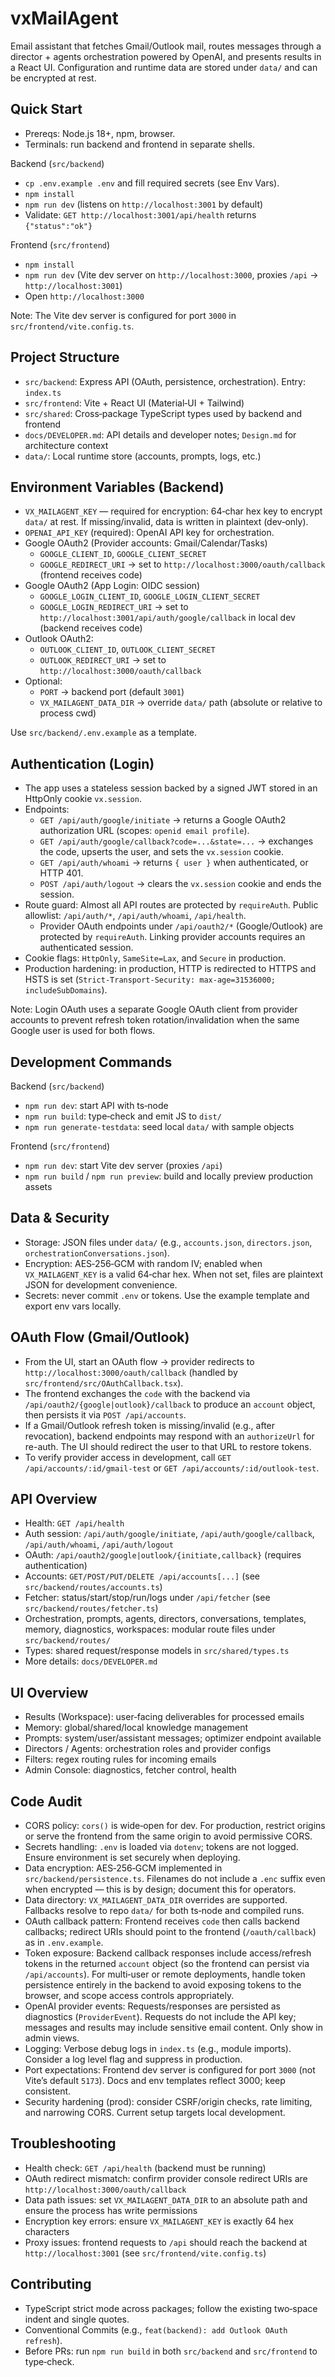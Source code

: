 # vxMailAgent

Email assistant that fetches Gmail/Outlook mail, routes messages through a director + agents orchestration powered by OpenAI, and presents results in a React UI. Configuration and runtime data are stored under `data/` and can be encrypted at rest.

## Quick Start

- Prereqs: Node.js 18+, npm, browser.
- Terminals: run backend and frontend in separate shells.

Backend (`src/backend`)
- `cp .env.example .env` and fill required secrets (see Env Vars).
- `npm install`
- `npm run dev` (listens on `http://localhost:3001` by default)
- Validate: `GET http://localhost:3001/api/health` returns `{"status":"ok"}`

Frontend (`src/frontend`)
- `npm install`
- `npm run dev` (Vite dev server on `http://localhost:3000`, proxies `/api` → `http://localhost:3001`)
- Open `http://localhost:3000`

Note: The Vite dev server is configured for port `3000` in `src/frontend/vite.config.ts`.

## Project Structure

- `src/backend`: Express API (OAuth, persistence, orchestration). Entry: `index.ts`
- `src/frontend`: Vite + React UI (Material‑UI + Tailwind)
- `src/shared`: Cross‑package TypeScript types used by backend and frontend
- `docs/DEVELOPER.md`: API details and developer notes; `Design.md` for architecture context
- `data/`: Local runtime store (accounts, prompts, logs, etc.)

## Environment Variables (Backend)

- `VX_MAILAGENT_KEY` — required for encryption: 64‑char hex key to encrypt `data/` at rest. If missing/invalid, data is written in plaintext (dev‑only).
- `OPENAI_API_KEY` (required): OpenAI API key for orchestration.
- Google OAuth2 (Provider accounts: Gmail/Calendar/Tasks)
  - `GOOGLE_CLIENT_ID`, `GOOGLE_CLIENT_SECRET`
  - `GOOGLE_REDIRECT_URI` → set to `http://localhost:3000/oauth/callback` (frontend receives code)
- Google OAuth2 (App Login: OIDC session)
  - `GOOGLE_LOGIN_CLIENT_ID`, `GOOGLE_LOGIN_CLIENT_SECRET`
  - `GOOGLE_LOGIN_REDIRECT_URI` → set to `http://localhost:3001/api/auth/google/callback` in local dev (backend receives code)
- Outlook OAuth2:
  - `OUTLOOK_CLIENT_ID`, `OUTLOOK_CLIENT_SECRET`
  - `OUTLOOK_REDIRECT_URI` → set to `http://localhost:3000/oauth/callback`
- Optional:
  - `PORT` → backend port (default `3001`)
  - `VX_MAILAGENT_DATA_DIR` → override `data/` path (absolute or relative to process cwd)

Use `src/backend/.env.example` as a template.

## Authentication (Login)

- The app uses a stateless session backed by a signed JWT stored in an HttpOnly cookie `vx.session`.
- Endpoints:
  - `GET /api/auth/google/initiate` → returns a Google OAuth2 authorization URL (scopes: `openid email profile`).
  - `GET /api/auth/google/callback?code=...&state=...` → exchanges the code, upserts the user, and sets the `vx.session` cookie.
  - `GET /api/auth/whoami` → returns `{ user }` when authenticated, or HTTP 401.
  - `POST /api/auth/logout` → clears the `vx.session` cookie and ends the session.
- Route guard: Almost all API routes are protected by `requireAuth`. Public allowlist: `/api/auth/*`, `/api/auth/whoami`, `/api/health`.
  - Provider OAuth endpoints under `/api/oauth2/*` (Google/Outlook) are protected by `requireAuth`. Linking provider accounts requires an authenticated session.
- Cookie flags: `HttpOnly`, `SameSite=Lax`, and `Secure` in production.
- Production hardening: in production, HTTP is redirected to HTTPS and HSTS is set (`Strict-Transport-Security: max-age=31536000; includeSubDomains`).
  
Note: Login OAuth uses a separate Google OAuth client from provider accounts to prevent refresh token rotation/invalidation when the same Google user is used for both flows.

## Development Commands

Backend (`src/backend`)
- `npm run dev`: start API with ts‑node
- `npm run build`: type‑check and emit JS to `dist/`
- `npm run generate-testdata`: seed local `data/` with sample objects

Frontend (`src/frontend`)
- `npm run dev`: start Vite dev server (proxies `/api`)
- `npm run build` / `npm run preview`: build and locally preview production assets

## Data & Security

- Storage: JSON files under `data/` (e.g., `accounts.json`, `directors.json`, `orchestrationConversations.json`).
- Encryption: AES‑256‑GCM with random IV; enabled when `VX_MAILAGENT_KEY` is a valid 64‑char hex. When not set, files are plaintext JSON for development convenience.
- Secrets: never commit `.env` or tokens. Use the example template and export env vars locally.

## OAuth Flow (Gmail/Outlook)

- From the UI, start an OAuth flow → provider redirects to `http://localhost:3000/oauth/callback` (handled by `src/frontend/src/OAuthCallback.tsx`).
- The frontend exchanges the `code` with the backend via `/api/oauth2/{google|outlook}/callback` to produce an `account` object, then persists it via `POST /api/accounts`.
- If a Gmail/Outlook refresh token is missing/invalid (e.g., after revocation), backend endpoints may respond with an `authorizeUrl` for re-auth. The UI should redirect the user to that URL to restore tokens.
- To verify provider access in development, call `GET /api/accounts/:id/gmail-test` or `GET /api/accounts/:id/outlook-test`.

## API Overview

- Health: `GET /api/health`
- Auth session: `/api/auth/google/initiate`, `/api/auth/google/callback`, `/api/auth/whoami`, `/api/auth/logout`
- OAuth: `/api/oauth2/google|outlook/{initiate,callback}` (requires authentication)
- Accounts: `GET/POST/PUT/DELETE /api/accounts[...]` (see `src/backend/routes/accounts.ts`)
- Fetcher: status/start/stop/run/logs under `/api/fetcher` (see `src/backend/routes/fetcher.ts`)
- Orchestration, prompts, agents, directors, conversations, templates, memory, diagnostics, workspaces: modular route files under `src/backend/routes/`
- Types: shared request/response models in `src/shared/types.ts`
- More details: `docs/DEVELOPER.md`

## UI Overview

- Results (Workspace): user‑facing deliverables for processed emails
- Memory: global/shared/local knowledge management
- Prompts: system/user/assistant messages; optimizer endpoint available
- Directors / Agents: orchestration roles and provider configs
- Filters: regex routing rules for incoming emails
- Admin Console: diagnostics, fetcher control, health

## Code Audit

- CORS policy: `cors()` is wide‑open for dev. For production, restrict origins or serve the frontend from the same origin to avoid permissive CORS.
- Secrets handling: `.env` is loaded via `dotenv`; tokens are not logged. Ensure environment is set securely when deploying.
- Data encryption: AES‑256‑GCM implemented in `src/backend/persistence.ts`. Filenames do not include a `.enc` suffix even when encrypted — this is by design; document this for operators.
- Data directory: `VX_MAILAGENT_DATA_DIR` overrides are supported. Fallbacks resolve to repo `data/` for both ts‑node and compiled runs.
- OAuth callback pattern: Frontend receives `code` then calls backend callbacks; redirect URIs should point to the frontend (`/oauth/callback`) as in `.env.example`.
- Token exposure: Backend callback responses include access/refresh tokens in the returned `account` object (so the frontend can persist via `/api/accounts`). For multi‑user or remote deployments, handle token persistence entirely in the backend to avoid exposing tokens to the browser, and scope access controls appropriately.
- OpenAI provider events: Requests/responses are persisted as diagnostics (`ProviderEvent`). Requests do not include the API key; messages and results may include sensitive email content. Only show in admin views.
- Logging: Verbose debug logs in `index.ts` (e.g., module imports). Consider a log level flag and suppress in production.
- Port expectations: Frontend dev server is configured for port `3000` (not Vite’s default `5173`). Docs and env templates reflect 3000; keep consistent.
- Security hardening (prod): consider CSRF/origin checks, rate limiting, and narrowing CORS. Current setup targets local development.

## Troubleshooting

- Health check: `GET /api/health` (backend must be running)
- OAuth redirect mismatch: confirm provider console redirect URIs are `http://localhost:3000/oauth/callback`
- Data path issues: set `VX_MAILAGENT_DATA_DIR` to an absolute path and ensure the process has write permissions
- Encryption key errors: ensure `VX_MAILAGENT_KEY` is exactly 64 hex characters
- Proxy issues: frontend requests to `/api` should reach the backend at `http://localhost:3001` (see `src/frontend/vite.config.ts`)

## Contributing

- TypeScript strict mode across packages; follow the existing two‑space indent and single quotes.
- Conventional Commits (e.g., `feat(backend): add Outlook OAuth refresh`).
- Before PRs: run `npm run build` in both `src/backend` and `src/frontend` to type‑check.

